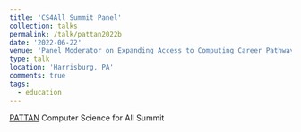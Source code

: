 ```yaml
---
title: 'CS4All Summit Panel'
collection: talks
permalink: /talk/pattan2022b
date: '2022-06-22'
venue: 'Panel Moderator on Expanding Access to Computing Career Pathways from K-20 at Pennsylvania Training and Technical Assistance Network (PATTAN) Computer Science for All Summit under a PASmart grant from the Pennsylvania Department of Education, June 22-23'
type: talk
location: 'Harrisburg, PA'
comments: true
tags:
  - education
---
```


[PATTAN](https://www.pattan.net/) Computer Science for All Summit